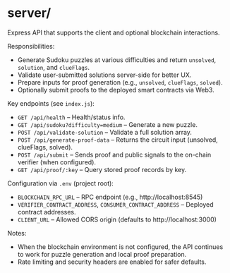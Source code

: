 # server/

Express API that supports the client and optional blockchain interactions.

Responsibilities:
- Generate Sudoku puzzles at various difficulties and return `unsolved`, `solution`, and `clueFlags`.
- Validate user-submitted solutions server-side for better UX.
- Prepare inputs for proof generation (e.g., `unsolved`, `clueFlags`, `solved`).
- Optionally submit proofs to the deployed smart contracts via Web3.

Key endpoints (see `index.js`):
- `GET /api/health` – Health/status info.
- `GET /api/sudoku?difficulty=medium` – Generate a new puzzle.
- `POST /api/validate-solution` – Validate a full solution array.
- `POST /api/generate-proof-data` – Returns the circuit input (unsolved, clueFlags, solved).
- `POST /api/submit` – Sends proof and public signals to the on-chain verifier (when configured).
- `GET /api/proof/:key` – Query stored proof records by key.

Configuration via `.env` (project root):
- `BLOCKCHAIN_RPC_URL` – RPC endpoint (e.g., http://localhost:8545)
- `VERIFIER_CONTRACT_ADDRESS`, `CONSUMER_CONTRACT_ADDRESS` – Deployed contract addresses.
- `CLIENT_URL` – Allowed CORS origin (defaults to http://localhost:3000)

Notes:
- When the blockchain environment is not configured, the API continues to work for puzzle generation and local proof preparation.
- Rate limiting and security headers are enabled for safer defaults.
